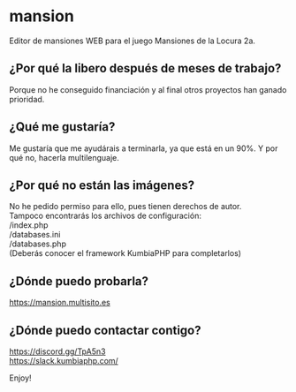 # mansion
Editor de mansiones WEB para el juego Mansiones de la Locura 2a.

## ¿Por qué la libero después de meses de trabajo?
Porque no he conseguido financiación y al final otros proyectos han ganado prioridad.

## ¿Qué me gustaría?
Me gustaría que me ayudárais a terminarla, ya que está en un 90%.
Y por qué no, hacerla multilenguaje.

## ¿Por qué no están las imágenes?
No he pedido permiso para ello, pues tienen derechos de autor.  
Tampoco encontrarás los archivos de configuración:  
/index.php  
/databases.ini  
/databases.php  
(Deberás conocer el framework KumbiaPHP para completarlos)

## ¿Dónde puedo probarla?
https://mansion.multisito.es

## ¿Dónde puedo contactar contigo?
https://discord.gg/TpA5n3  
https://slack.kumbiaphp.com/

Enjoy!
